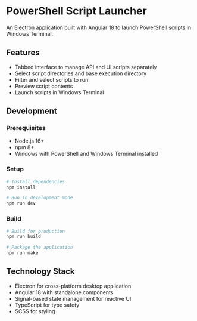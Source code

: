 # PowerShell Script Launcher

An Electron application built with Angular 18 to launch PowerShell scripts in Windows Terminal.

## Features

- Tabbed interface to manage API and UI scripts separately
- Select script directories and base execution directory
- Filter and select scripts to run
- Preview script contents
- Launch scripts in Windows Terminal

## Development

### Prerequisites

- Node.js 16+
- npm 8+
- Windows with PowerShell and Windows Terminal installed

### Setup

```bash
# Install dependencies
npm install

# Run in development mode
npm run dev
```

### Build

```bash
# Build for production
npm run build

# Package the application
npm run make
```

## Technology Stack

- Electron for cross-platform desktop application
- Angular 18 with standalone components
- Signal-based state management for reactive UI
- TypeScript for type safety
- SCSS for styling